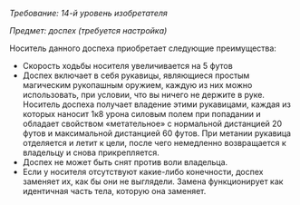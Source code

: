 _Требование: 14-й уровень изобретателя_

_Предмет: доспех (требуется настройка)_

Носитель данного доспеха приобретает следующие преимущества:

- Скорость ходьбы носителя увеличивается на 5 футов
- Доспех включает в себя рукавицы, являющиеся простым магическим рукопашным оружием, каждую из них можно использовать, при условии, что вы ничего не держите в руке. Носитель доспеха получает владение этими рукавицами, каждая из которых наносит 1к8 урона силовым полем при попадании и обладает свойством «метательное» с нормальной дистанцией 20 футов и максимальной дистанцией 60 футов. При метании рукавица отделяется и летит к цели, после чего немедленно возвращается к владельцу и снова прикрепляется.
- Доспех не может быть снят против воли владельца.
- Если у носителя отсутствуют какие-либо конечности, доспех заменяет их, как бы они не выглядели. Замена функционирует как идентичная часть тела, которую она заменяет.